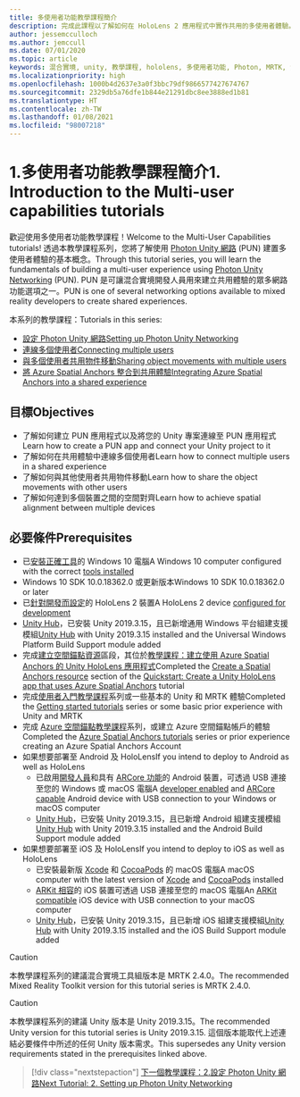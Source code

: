 ```yaml
---
title: 多使用者功能教學課程簡介
description: 完成此課程以了解如何在 HoloLens 2 應用程式中實作共用的多使用者體驗。
author: jessemcculloch
ms.author: jemccull
ms.date: 07/01/2020
ms.topic: article
keywords: 混合實境, unity, 教學課程, hololens, 多使用者功能, Photon, MRTK, 混合實境工具組, UWP, Azure 空間錨點
ms.localizationpriority: high
ms.openlocfilehash: 1000b4d2637e3a0f3bbc79df9866577427674767
ms.sourcegitcommit: 2329db5a76dfe1b844e21291dbc8ee3888ed1b81
ms.translationtype: HT
ms.contentlocale: zh-TW
ms.lasthandoff: 01/08/2021
ms.locfileid: "98007218"
---
```

# <a name="1-introduction-to-the-multi-user-capabilities-tutorials"></a><span data-ttu-id="9caed-104">1.多使用者功能教學課程簡介</span><span class="sxs-lookup"><span data-stu-id="9caed-104">1. Introduction to the Multi-user capabilities tutorials</span></span>

<span data-ttu-id="9caed-105">歡迎使用多使用者功能教學課程！</span><span class="sxs-lookup"><span data-stu-id="9caed-105">Welcome to the Multi-User Capabilities tutorials!</span></span> <span data-ttu-id="9caed-106">透過本教學課程系列，您將了解使用 <a href="https://www.photonengine.com/PUN" target="_blank">Photon Unity 網路</a> (PUN) 建置多使用者體驗的基本概念。</span><span class="sxs-lookup"><span data-stu-id="9caed-106">Through this tutorial series, you will learn the fundamentals of building a multi-user experience using <a href="https://www.photonengine.com/PUN" target="_blank">Photon Unity Networking</a> (PUN).</span></span> <span data-ttu-id="9caed-107">PUN 是可讓混合實境開發人員用來建立共用體驗的眾多網路功能選項之一。</span><span class="sxs-lookup"><span data-stu-id="9caed-107">PUN is one of several networking options available to mixed reality developers to create shared experiences.</span></span>

<span data-ttu-id="9caed-108">本系列的教學課程：</span><span class="sxs-lookup"><span data-stu-id="9caed-108">Tutorials in this series:</span></span>

* [<span data-ttu-id="9caed-109">設定 Photon Unity 網路</span><span class="sxs-lookup"><span data-stu-id="9caed-109">Setting up Photon Unity Networking</span></span>](mr-learning-sharing-02.md)
* [<span data-ttu-id="9caed-110">連線多個使用者</span><span class="sxs-lookup"><span data-stu-id="9caed-110">Connecting multiple users</span></span>](mr-learning-sharing-03.md)
* [<span data-ttu-id="9caed-111">與多個使用者共用物件移動</span><span class="sxs-lookup"><span data-stu-id="9caed-111">Sharing object movements with multiple users</span></span>](mr-learning-sharing-04.md)
* [<span data-ttu-id="9caed-112">將 Azure Spatial Anchors 整合到共用體驗</span><span class="sxs-lookup"><span data-stu-id="9caed-112">Integrating Azure Spatial Anchors into a shared experience</span></span>](mr-learning-sharing-05.md)

## <a name="objectives"></a><span data-ttu-id="9caed-113">目標</span><span class="sxs-lookup"><span data-stu-id="9caed-113">Objectives</span></span>

* <span data-ttu-id="9caed-114">了解如何建立 PUN 應用程式以及將您的 Unity 專案連線至 PUN 應用程式</span><span class="sxs-lookup"><span data-stu-id="9caed-114">Learn how to create a PUN app and connect your Unity project to it</span></span>
* <span data-ttu-id="9caed-115">了解如何在共用體驗中連線多個使用者</span><span class="sxs-lookup"><span data-stu-id="9caed-115">Learn how to connect multiple users in a shared experience</span></span>
* <span data-ttu-id="9caed-116">了解如何與其他使用者共用物件移動</span><span class="sxs-lookup"><span data-stu-id="9caed-116">Learn how to share the object movements with other users</span></span>
* <span data-ttu-id="9caed-117">了解如何達到多個裝置之間的空間對齊</span><span class="sxs-lookup"><span data-stu-id="9caed-117">Learn how to achieve spatial alignment between multiple devices</span></span>

## <a name="prerequisites"></a><span data-ttu-id="9caed-118">必要條件</span><span class="sxs-lookup"><span data-stu-id="9caed-118">Prerequisites</span></span>

* <span data-ttu-id="9caed-119">已[安裝正確工具](../../install-the-tools.md)的 Windows 10 電腦</span><span class="sxs-lookup"><span data-stu-id="9caed-119">A Windows 10 computer configured with the correct [tools installed](../../install-the-tools.md)</span></span>
* <span data-ttu-id="9caed-120">Windows 10 SDK 10.0.18362.0 或更新版本</span><span class="sxs-lookup"><span data-stu-id="9caed-120">Windows 10 SDK 10.0.18362.0 or later</span></span>
* <span data-ttu-id="9caed-121">已[針對開發而設定](../../platform-capabilities-and-apis/using-visual-studio.md#enabling-developer-mode)的 HoloLens 2 裝置</span><span class="sxs-lookup"><span data-stu-id="9caed-121">A HoloLens 2 device [configured for development](../../platform-capabilities-and-apis/using-visual-studio.md#enabling-developer-mode)</span></span>
* <span data-ttu-id="9caed-122"><a href="https://docs.unity3d.com/Manual/GettingStartedInstallingHub.html" target="_blank">Unity Hub</a>，已安裝 Unity 2019.3.15，且已新增通用 Windows 平台組建支援模組</span><span class="sxs-lookup"><span data-stu-id="9caed-122"><a href="https://docs.unity3d.com/Manual/GettingStartedInstallingHub.html" target="_blank">Unity Hub</a> with Unity 2019.3.15 installed and the Universal Windows Platform Build Support module added</span></span>
* <span data-ttu-id="9caed-123">完成[建立空間錨點資源](https://docs.microsoft.com/azure/spatial-anchors/quickstarts/get-started-unity-hololens#create-a-spatial-anchors-resource)區段，其位於[教學課程：建立使用 Azure Spatial Anchors 的 Unity HoloLens 應用程式](https://docs.microsoft.com/azure/spatial-anchors/quickstarts/get-started-unity-hololens)</span><span class="sxs-lookup"><span data-stu-id="9caed-123">Completed the [Create a Spatial Anchors resource](https://docs.microsoft.com/azure/spatial-anchors/quickstarts/get-started-unity-hololens#create-a-spatial-anchors-resource) section of the [Quickstart: Create a Unity HoloLens app that uses Azure Spatial Anchors](https://docs.microsoft.com/azure/spatial-anchors/quickstarts/get-started-unity-hololens) tutorial</span></span>
* <span data-ttu-id="9caed-124">完成[使用者入門教學課程](mr-learning-base-01.md)系列或一些基本的 Unity 和 MRTK 體驗</span><span class="sxs-lookup"><span data-stu-id="9caed-124">Completed the [Getting started tutorials](mr-learning-base-01.md) series or some basic prior experience with Unity and MRTK</span></span>
* <span data-ttu-id="9caed-125">完成 [Azure 空間錨點教學課程](mr-learning-asa-01.md)系列，或建立 Azure 空間錨點帳戶的體驗</span><span class="sxs-lookup"><span data-stu-id="9caed-125">Completed the [Azure Spatial Anchors tutorials](mr-learning-asa-01.md) series or prior experience creating an Azure Spatial Anchors Account</span></span>
* <span data-ttu-id="9caed-126">如果想要部署至 Android 及 HoloLens</span><span class="sxs-lookup"><span data-stu-id="9caed-126">If you intend to deploy to Android as well as HoloLens</span></span>
  * <span data-ttu-id="9caed-127">已啟用<a href="https://developer.android.com/studio/debug/dev-options" target="_blank">開發人員</a>和具有 <a href="https://developers.google.com/ar/discover/supported-devices" target="_blank">ARCore 功能</a>的 Android 裝置，可透過 USB 連接至您的 Windows 或 macOS 電腦</span><span class="sxs-lookup"><span data-stu-id="9caed-127">A <a href="https://developer.android.com/studio/debug/dev-options" target="_blank">developer enabled</a> and <a href="https://developers.google.com/ar/discover/supported-devices" target="_blank">ARCore capable</a> Android device with USB connection to your Windows or macOS computer</span></span>
  * <span data-ttu-id="9caed-128"><a href="https://docs.unity3d.com/Manual/GettingStartedInstallingHub.html" target="_blank">Unity Hub</a>，已安裝 Unity 2019.3.15，且已新增 Android 組建支援模組</span><span class="sxs-lookup"><span data-stu-id="9caed-128"><a href="https://docs.unity3d.com/Manual/GettingStartedInstallingHub.html" target="_blank">Unity Hub</a> with Unity 2019.3.15 installed and the Android Build Support module added</span></span>
* <span data-ttu-id="9caed-129">如果想要部署至 iOS 及 HoloLens</span><span class="sxs-lookup"><span data-stu-id="9caed-129">If you intend to deploy to iOS as well as HoloLens</span></span>
  * <span data-ttu-id="9caed-130">已安裝最新版 <a href="https://geo.itunes.apple.com/us/app/xcode/id497799835?mt=12" target="_blank">Xcode</a> 和 <a href="https://cocoapods.org" target="_blank">CocoaPods</a> 的 macOS 電腦</span><span class="sxs-lookup"><span data-stu-id="9caed-130">A macOS computer with the latest version of <a href="https://geo.itunes.apple.com/us/app/xcode/id497799835?mt=12" target="_blank">Xcode</a> and <a href="https://cocoapods.org" target="_blank">CocoaPods</a> installed</span></span>
  * <span data-ttu-id="9caed-131"><a href="https://developer.apple.com/documentation/arkit/verifying_device_support_and_user_permission" target="_blank">ARKit 相容</a>的 iOS 裝置可透過 USB 連接至您的 macOS 電腦</span><span class="sxs-lookup"><span data-stu-id="9caed-131">An <a href="https://developer.apple.com/documentation/arkit/verifying_device_support_and_user_permission" target="_blank">ARKit compatible</a> iOS device with USB connection to your macOS computer</span></span>
  * <span data-ttu-id="9caed-132"><a href="https://docs.unity3d.com/Manual/GettingStartedInstallingHub.html" target="_blank">Unity Hub</a>，已安裝 Unity 2019.3.15，且已新增 iOS 組建支援模組</span><span class="sxs-lookup"><span data-stu-id="9caed-132"><a href="https://docs.unity3d.com/Manual/GettingStartedInstallingHub.html" target="_blank">Unity Hub</a> with Unity 2019.3.15 installed and the iOS Build Support module added</span></span>

> [!CAUTION]
> <span data-ttu-id="9caed-133">本教學課程系列的建議混合實境工具組版本是 MRTK 2.4.0。</span><span class="sxs-lookup"><span data-stu-id="9caed-133">The recommended Mixed Reality Toolkit version for this tutorial series is MRTK 2.4.0.</span></span>

> [!CAUTION]
> <span data-ttu-id="9caed-134">本教學課程系列的建議 Unity 版本是 Unity 2019.3.15。</span><span class="sxs-lookup"><span data-stu-id="9caed-134">The recommended Unity version for this tutorial series is Unity 2019.3.15.</span></span> <span data-ttu-id="9caed-135">這個版本能取代上述連結必要條件中所述的任何 Unity 版本需求。</span><span class="sxs-lookup"><span data-stu-id="9caed-135">This supersedes any Unity version requirements stated in the prerequisites linked above.</span></span>

> [!div class="nextstepaction"]
> [<span data-ttu-id="9caed-136">下一個教學課程：2.設定 Photon Unity 網路</span><span class="sxs-lookup"><span data-stu-id="9caed-136">Next Tutorial: 2. Setting up Photon Unity Networking</span></span>](mr-learning-sharing-02.md)
